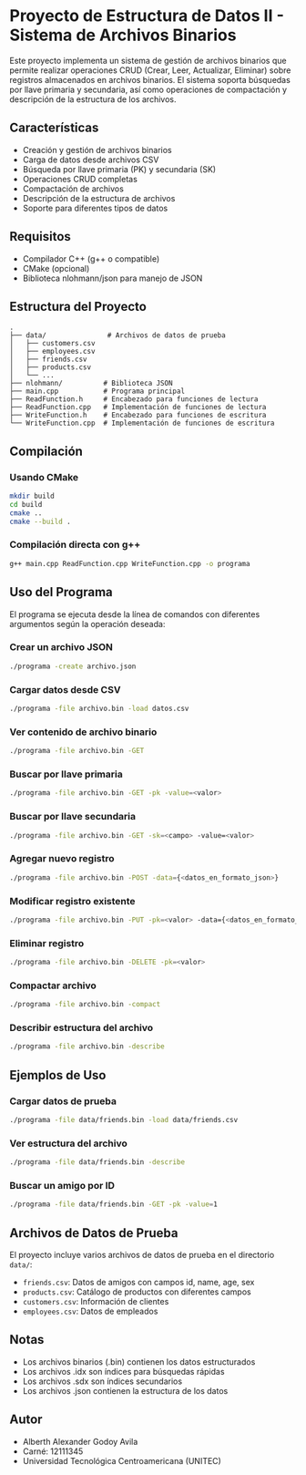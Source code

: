 # Proyecto de Estructura de Datos II - Sistema de Archivos Binarios

Este proyecto implementa un sistema de gestión de archivos binarios que permite realizar operaciones CRUD (Crear, Leer, Actualizar, Eliminar) sobre registros almacenados en archivos binarios. El sistema soporta búsquedas por llave primaria y secundaria, así como operaciones de compactación y descripción de la estructura de los archivos.

## Características

- Creación y gestión de archivos binarios
- Carga de datos desde archivos CSV
- Búsqueda por llave primaria (PK) y secundaria (SK)
- Operaciones CRUD completas
- Compactación de archivos
- Descripción de la estructura de archivos
- Soporte para diferentes tipos de datos

## Requisitos

- Compilador C++ (g++ o compatible)
- CMake (opcional)
- Biblioteca nlohmann/json para manejo de JSON

## Estructura del Proyecto

```
.
├── data/               # Archivos de datos de prueba
│   ├── customers.csv
│   ├── employees.csv
│   ├── friends.csv
│   ├── products.csv
│   └── ...
├── nlohmann/          # Biblioteca JSON
├── main.cpp           # Programa principal
├── ReadFunction.h     # Encabezado para funciones de lectura
├── ReadFunction.cpp   # Implementación de funciones de lectura
├── WriteFunction.h    # Encabezado para funciones de escritura
└── WriteFunction.cpp  # Implementación de funciones de escritura
```

## Compilación

### Usando CMake
```bash
mkdir build
cd build
cmake ..
cmake --build .
```

### Compilación directa con g++
```bash
g++ main.cpp ReadFunction.cpp WriteFunction.cpp -o programa
```

## Uso del Programa

El programa se ejecuta desde la línea de comandos con diferentes argumentos según la operación deseada:

### Crear un archivo JSON
```bash
./programa -create archivo.json
```

### Cargar datos desde CSV
```bash
./programa -file archivo.bin -load datos.csv
```

### Ver contenido de archivo binario
```bash
./programa -file archivo.bin -GET
```

### Buscar por llave primaria
```bash
./programa -file archivo.bin -GET -pk -value=<valor>
```

### Buscar por llave secundaria
```bash
./programa -file archivo.bin -GET -sk=<campo> -value=<valor>
```

### Agregar nuevo registro
```bash
./programa -file archivo.bin -POST -data={<datos_en_formato_json>}
```

### Modificar registro existente
```bash
./programa -file archivo.bin -PUT -pk=<valor> -data={<datos_en_formato_json>}
```

### Eliminar registro
```bash
./programa -file archivo.bin -DELETE -pk=<valor>
```

### Compactar archivo
```bash
./programa -file archivo.bin -compact
```

### Describir estructura del archivo
```bash
./programa -file archivo.bin -describe
```

## Ejemplos de Uso

### Cargar datos de prueba
```bash
./programa -file data/friends.bin -load data/friends.csv
```

### Ver estructura del archivo
```bash
./programa -file data/friends.bin -describe
```

### Buscar un amigo por ID
```bash
./programa -file data/friends.bin -GET -pk -value=1
```

## Archivos de Datos de Prueba

El proyecto incluye varios archivos de datos de prueba en el directorio `data/`:

- `friends.csv`: Datos de amigos con campos id, name, age, sex
- `products.csv`: Catálogo de productos con diferentes campos
- `customers.csv`: Información de clientes
- `employees.csv`: Datos de empleados

## Notas

- Los archivos binarios (.bin) contienen los datos estructurados
- Los archivos .idx son índices para búsquedas rápidas
- Los archivos .sdx son índices secundarios
- Los archivos .json contienen la estructura de los datos

## Autor

- Alberth Alexander Godoy Avila
- Carné: 12111345
- Universidad Tecnológica Centroamericana (UNITEC)
